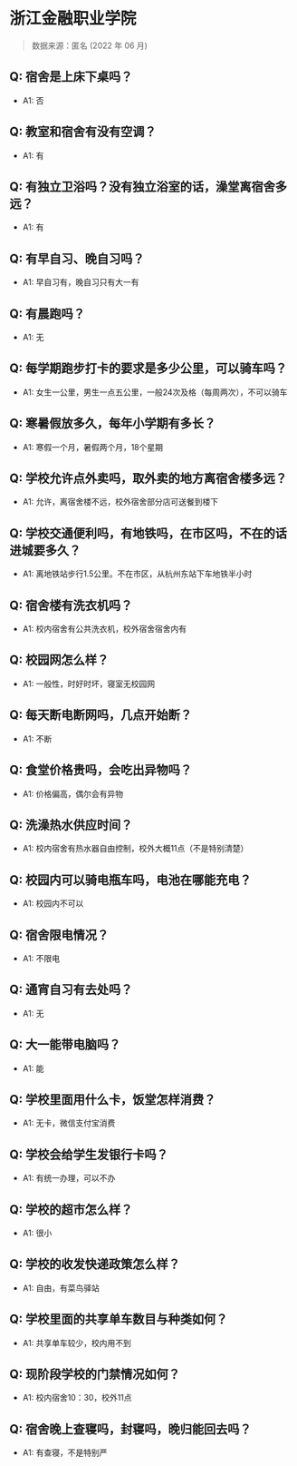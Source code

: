 # 浙江金融职业学院

> 数据来源：匿名 (2022 年 06 月)

## Q: 宿舍是上床下桌吗？

- A1: 否

## Q: 教室和宿舍有没有空调？

- A1: 有

## Q: 有独立卫浴吗？没有独立浴室的话，澡堂离宿舍多远？

- A1: 有

## Q: 有早自习、晚自习吗？

- A1: 早自习有，晚自习只有大一有

## Q: 有晨跑吗？

- A1: 无

## Q: 每学期跑步打卡的要求是多少公里，可以骑车吗？

- A1: 女生一公里，男生一点五公里，一般24次及格（每周两次），不可以骑车

## Q: 寒暑假放多久，每年小学期有多长？

- A1: 寒假一个月，暑假两个月，18个星期

## Q: 学校允许点外卖吗，取外卖的地方离宿舍楼多远？

- A1: 允许，离宿舍楼不远，校外宿舍部分店可送餐到楼下

## Q: 学校交通便利吗，有地铁吗，在市区吗，不在的话进城要多久？

- A1: 离地铁站步行1.5公里。不在市区，从杭州东站下车地铁半小时

## Q: 宿舍楼有洗衣机吗？

- A1: 校内宿舍有公共洗衣机，校外宿舍宿舍内有

## Q: 校园网怎么样？

- A1: 一般性，时好时坏，寝室无校园网

## Q: 每天断电断网吗，几点开始断？

- A1: 不断

## Q: 食堂价格贵吗，会吃出异物吗？

- A1: 价格偏高，偶尔会有异物

## Q: 洗澡热水供应时间？

- A1: 校内宿舍有热水器自由控制，校外大概11点（不是特别清楚）

## Q: 校园内可以骑电瓶车吗，电池在哪能充电？

- A1: 校园内不可以

## Q: 宿舍限电情况？

- A1: 不限电

## Q: 通宵自习有去处吗？

- A1: 无

## Q: 大一能带电脑吗？

- A1: 能

## Q: 学校里面用什么卡，饭堂怎样消费？

- A1: 无卡，微信支付宝消费

## Q: 学校会给学生发银行卡吗？

- A1: 有统一办理，可以不办

## Q: 学校的超市怎么样？

- A1: 很小

## Q: 学校的收发快递政策怎么样？

- A1: 自由，有菜鸟驿站

## Q: 学校里面的共享单车数目与种类如何？

- A1: 共享单车较少，校内用不到

## Q: 现阶段学校的门禁情况如何？

- A1: 校内宿舍10：30，校外11点

## Q: 宿舍晚上查寝吗，封寝吗，晚归能回去吗？

- A1: 有查寝，不是特别严

